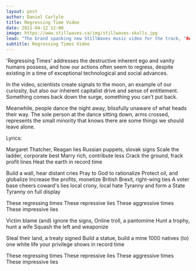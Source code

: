 ```yaml
---
layout: post
author: Daniel Carlyle
title: Regressing Time Video
date: 2021-04-12 12:00
image: https://www.stillwaves.ca/img/stillwaves-skulls.jpg
lead: "The brand spanking new StillWaves music video for the track, "Regressing Times" is now out:"
subtitle: Regressing Times Video
---
```


'Regressing Times' addresses the destructive inherent ego and vanity humans possess, and how our actions often seem to regress, despite existing in a time of exceptional technological and social advances. 

In the video, scientists create signals to the moon, an example of our curiosity, but also our inherent capitalist drive and sense of entitlement. Something comes back down the surge, something you can't put back. 

Meanwhile, people dance the night away, blissfully unaware of what heads their way. The sole person at the dance sitting down, arms crossed, represents the small minority that knows there are some things we should leave alone.

Lyrics: 

Margaret Thatcher, Reagan lies
Russian puppets, slovak signs
Scale the ladder, corporate best
Marry rich, contribute less
Crack the ground, frack profit lines
Heat the earth in record time

Build a wall, hear distant cries
Pray to God to rationalize
Protect oil, and globalize
Increase the profits, monetize
British Brexit, right-wing ties
A voter base cheers coward's lies
local crony, local hate
Tyranny and form a State
Tyranny on full display

These regressing times
These repressive lies
These aggressive times
These impressive lies

Victim blame (and) ignore the signs,
Online troll, a pantomime
Hunt a trophy, hunt a wife
Squash the left and weaponize

Steal their land, a treaty signed
Build a statue, build a mine
1000 natives (to) one white life
your privilege shows in record time

These regressing times
These repressive lies
These aggressive times
These impressive lies



